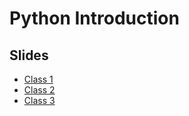 # Python Introduction

## Slides

- [Class 1](https://beatrizfrocha.github.io/python-introduction/class1.slides.html)
- [Class 2](https://beatrizfrocha.github.io/python-introduction/class2.slides.html)
- [Class 3](https://beatrizfrocha.github.io/python-introduction/class3.slides.html)
